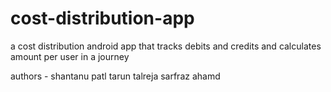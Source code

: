 # cost-distribution-app
a cost distribution android app that tracks debits and credits and calculates amount per user in a journey


authors - shantanu patl tarun talreja sarfraz ahamd
